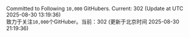 Committed to Following `10,000` GitHubers. Current: <!-- FOLLOWING_COUNT -->302<!-- FOLLOWING_COUNT --> (Update at UTC <!-- LAST_UPDATED -->2025-08-30 13:19:36<!-- LAST_UPDATED -->)<br>
致力于关注`10,000`个GitHuber。当前：<!-- FOLLOWING_COUNT -->302<!-- FOLLOWING_COUNT --> (更新于北京时间 <!-- LAST_UPDATED_CST -->2025-08-30 21:19:36<!-- LAST_UPDATED_CST -->)
